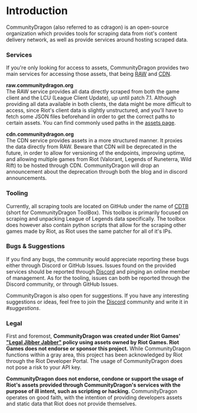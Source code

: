 # Introduction
CommunityDragon (also referred to as cdragon) is an open-source organization which provides tools for scraping data from riot's content delivery network, as well as provide services around hosting scraped data.

### Services
If you're only looking for access to assets, CommunityDragon provides two main services for accessing those assets, that being [RAW](https://raw.communitydragon.org) and [CDN](https://cdn.communitydragon.org). 

**raw.communitydragon.org**\
The RAW service provides all data directly scraped from both the game client and the LCU (League Client Update), up until patch 7.1. Although providing all data available in both clients, the data might be more difficult to access, since Riot's client data is slightly unstructured, and you'll have to fetch some JSON files beforehand in order to get the correct paths to certain assets. You can find commonly used paths in the [assets page](https://github.com/CommunityDragon/Docs/blob/master/assets.md).

**cdn.communitydragon.org**\
The CDN service provides assets in a more structured manner. It proxies the data directly from RAW. Beware that CDN will be deprecated in the future, in order to allow for versioning of the endpoints, improving uptime, and allowing multiple games from Riot (Valorant, Legends of Runeterra, Wild Rift) to be hosted through CDN. CommunityDragon will drop an announcement about the deprecation through both the blog and in discord announcements.

### Tooling
Currently, all scraping tools are located on GitHub under the name of [CDTB](https://github.com/communitydragon/CDTB) (short for CommunityDragon ToolBox). This toolbox is primarily focused on scraping and unpacking League of Legends data specifically. The toolbox does however also contain python scripts that allow for the scraping other games made by Riot, as Riot uses the same patcher for all of it's IPs.

### Bugs & Suggestions
If you find any bugs, the community would appreciate reporting these bugs either through Discord or GitHub Issues. Issues found on the provided services should be reported through [Discord](https://discord.gg/rZQwuek) and pinging an online member of management. As for the tooling, issues can both be reported through the Discord community, or through GitHub Issues.

CommunityDragon is also open for suggestions. If you have any interesting suggestions or ideas, feel free to join the [Discord](https://discord.gg/rZQwuek) community and write it in *#suggestions*.

### Legal
First and foremost, **CommunityDragon was created under Riot Games' ["Legal Jibber Jabber"](https://www.riotgames.com/en/legal) policy using assets owned by Riot Games. Riot Games does not endorse or sponsor this project.** While CommunityDragon functions within a gray area, this project has been acknowledged by Riot through the Riot Developer Portal. The usage of CommunityDragon does not pose a risk to your API key.

**CommunityDragon does not endorse, condone or support the usage of Riot's assets provided through CommunityDragon's services with the purpose of ill intent, such as scripting or hacking.** CommunityDragon operates on good faith, with the intention of providing developers assets and static data that Riot does not provide themselves.
